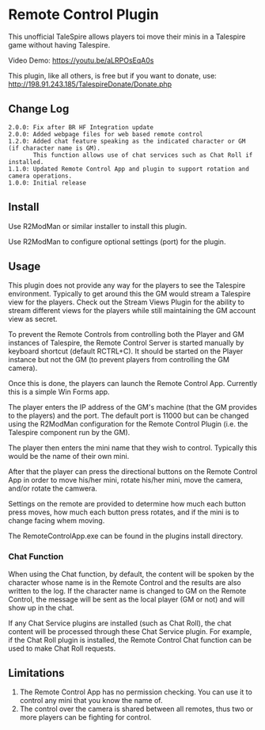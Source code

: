 # Remote Control Plugin

This unofficial TaleSpire allows players toi move their minis in a Talespire game without having Talespire. 

Video Demo: https://youtu.be/aLRPOsEqA0s

This plugin, like all others, is free but if you want to donate, use: http://198.91.243.185/TalespireDonate/Donate.php

## Change Log

```
2.0.0: Fix after BR HF Integration update
2.0.0: Added webpage files for web based remote control
1.2.0: Added chat feature speaking as the indicated character or GM (if character name is GM).
       This function allows use of chat services such as Chat Roll if installed.
1.1.0: Updated Remote Control App and plugin to support rotation and camera operations.
1.0.0: Initial release
```

## Install

Use R2ModMan or similar installer to install this plugin.

Use R2ModMan to configure optional settings (port) for the plugin.

## Usage

This plugin does not provide any way for the players to see the Talespire environment. Typically to get around this
the GM would stream a Talespire view for the players. Check out the Stream Views Plugin for the ability to stream
different views for the players while still maintaining the GM account view as secret.

To prevent the Remote Controls from controlling both the Player and GM instances of Talespire, the Remote Control
Server is started manually by keyboard shortcut (default RCTRL+C). It should be started on the Player instance but
not the GM (to prevent players from controlling the GM camera).

Once this is done, the players can launch the Remote Control App. Currently this is a simple Win Forms app.

The player enters the IP address of the GM's machine (that the GM provides to the players) and the port. The default
port is 11000 but can be changed using the R2ModMan configuration for the Remote Control Plugin (i.e. the Talespire
component run by the GM).

The player then enters the mini name that they wish to control. Typically this would be the name of their own mini.

After that the player can press the directional buttons on the Remote Control App in order to move his/her mini,
rotate his/her mini, move the camera, and/or rotate the camwera.

Settings on the remote are provided to determine how much each button press moves, how much each button press rotates,
and if the mini is to change facing whem moving.

The RemoteControlApp.exe can be found in the plugins install directory.

### Chat Function

When using the Chat function, by default, the content will be spoken by the character whose name is in the Remote
Control and the results are also written to the log. If the character name is changed to GM on the Remote Control,
the message will be sent as the local player (GM or not) and will show up in the chat.

If any Chat Service plugins are installed (such as Chat Roll), the chat content will be processed through these
Chat Service plugin. For example, if the Chat Roll plugin is installed, the Remote Control Chat function can be used
to make Chat Roll requests. 

## Limitations

1. The Remote Control App has no permission checking. You can use it to control any mini that you know the name of.
2. The control over the camera is shared between all remotes, thus two or more players can be fighting for control.
